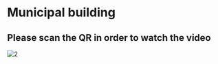 # Municipal building
## Please scan the QR in order to watch the video
![2](https://github.com/mohammadarchitect20/Municipal-building/assets/142441741/04fcd9d2-dd44-48d4-93d7-59f8ac5a22cf)
